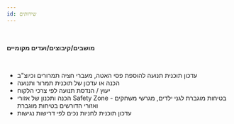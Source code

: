 ```yaml
---
id: שירותים
---
```


<br>

**מושבים/קיבוצים/ועדים מקומיים**

<br>

- עדכון תוכנית תנועה להוספת פסי האטה, מעברי חציה תמרורים וכיוצ"ב
- הכנה או עדכון של תוכנית תמרור ותנועה
- יעוץ / הנדסת תנועה לפי צרכי הלקוח
- הכנה ותכנון של אזורי Safety Zone - בטיחות מוגברת לגני ילדים, מגרשי משחקים ואזורי הדורשים בטיחות מוגברת
- עדכון תוכנית לחניות נכים לפי דרישות נגישות
